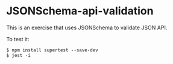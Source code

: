 # JSONSchema-api-validation

This is an exercise that uses JSONSchema to validate JSON API.

To test it:

    $ npm install supertest --save-dev
    $ jest -i
